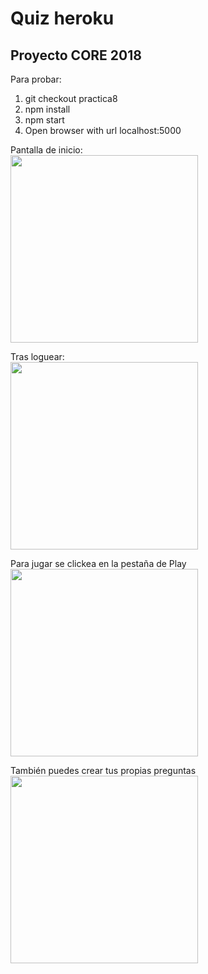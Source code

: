 # Quiz heroku
## Proyecto CORE 2018

Para probar:
1. git checkout practica8
2. npm install
3. npm start
4. Open browser with url localhost:5000


Pantalla de inicio:
<br/>
<img src="https://user-images.githubusercontent.com/28632986/56022587-51825f00-5d0c-11e9-94bf-941277a70dd9.png" width="300">

Tras loguear:
<br/>
<img src="https://user-images.githubusercontent.com/28632986/56022588-51825f00-5d0c-11e9-8a22-3b2c5e6b9371.png" width="300">

Para jugar se clickea en la pestaña de Play
<br/>
<img src="https://user-images.githubusercontent.com/28632986/56022589-51825f00-5d0c-11e9-94f7-b8f4c20b126e.png" width="300">

También puedes crear tus propias preguntas
<br/>
<img src="https://user-images.githubusercontent.com/28632986/56022590-51825f00-5d0c-11e9-8890-f6515a551dd9.png" width="300">
